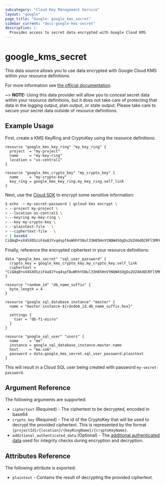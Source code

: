 ```yaml
---
subcategory: "Cloud Key Management Service"
layout: "google"
page_title: "Google: google_kms_secret"
sidebar_current: "docs-google-kms-secret"
description: |-
  Provides access to secret data encrypted with Google Cloud KMS
---
```


# google\_kms\_secret

This data source allows you to use data encrypted with Google Cloud KMS
within your resource definitions.

For more information see
[the official documentation](https://cloud.google.com/kms/docs/encrypt-decrypt).

~> **NOTE:** Using this data provider will allow you to conceal secret data within your
resource definitions, but it does not take care of protecting that data in the
logging output, plan output, or state output.  Please take care to secure your secret
data outside of resource definitions.

## Example Usage

First, create a KMS KeyRing and CryptoKey using the resource definitions:

```hcl
resource "google_kms_key_ring" "my_key_ring" {
  project  = "my-project"
  name     = "my-key-ring"
  location = "us-central1"
}

resource "google_kms_crypto_key" "my_crypto_key" {
  name     = "my-crypto-key"
  key_ring = google_kms_key_ring.my_key_ring.self_link
}
```

Next, use the [Cloud SDK](https://cloud.google.com/sdk/gcloud/reference/kms/encrypt) to encrypt some
sensitive information:

```bash
$ echo -n my-secret-password | gcloud kms encrypt \
> --project my-project \
> --location us-central1 \
> --keyring my-key-ring \
> --key my-crypto-key \
> --plaintext-file - \
> --ciphertext-file - \
> | base64
CiQAqD+xX4SXOSziF4a8JYvq4spfAuWhhYSNul33H85HnVtNQW4SOgDu2UZ46dQCRFl5MF6ekabviN8xq+F+2035ZJ85B+xTYXqNf4mZs0RJitnWWuXlYQh6axnnJYu3kDU=
```

Finally, reference the encrypted ciphertext in your resource definitions:

```hcl
data "google_kms_secret" "sql_user_password" {
  crypto_key = google_kms_crypto_key.my_crypto_key.self_link
  ciphertext = "CiQAqD+xX4SXOSziF4a8JYvq4spfAuWhhYSNul33H85HnVtNQW4SOgDu2UZ46dQCRFl5MF6ekabviN8xq+F+2035ZJ85B+xTYXqNf4mZs0RJitnWWuXlYQh6axnnJYu3kDU="
}

resource "random_id" "db_name_suffix" {
  byte_length = 4
}

resource "google_sql_database_instance" "master" {
  name = "master-instance-${random_id.db_name_suffix.hex}"

  settings {
    tier = "db-f1-micro"
  }
}

resource "google_sql_user" "users" {
  name     = "me"
  instance = google_sql_database_instance.master.name
  host     = "me.com"
  password = data.google_kms_secret.sql_user_password.plaintext
}
```

This will result in a Cloud SQL user being created with password `my-secret-password`.

## Argument Reference

The following arguments are supported:

* `ciphertext` (Required) - The ciphertext to be decrypted, encoded in base64
* `crypto_key` (Required) - The id of the CryptoKey that will be used to
  decrypt the provided ciphertext. This is represented by the format
  `{projectId}/{location}/{keyRingName}/{cryptoKeyName}`.
* `additional_authenticated_data` (Optional) - The [additional authenticated data](https://cloud.google.com/kms/docs/additional-authenticated-data) used for integrity checks during encryption and decryption.

## Attributes Reference

The following attribute is exported:

* `plaintext` - Contains the result of decrypting the provided ciphertext.
